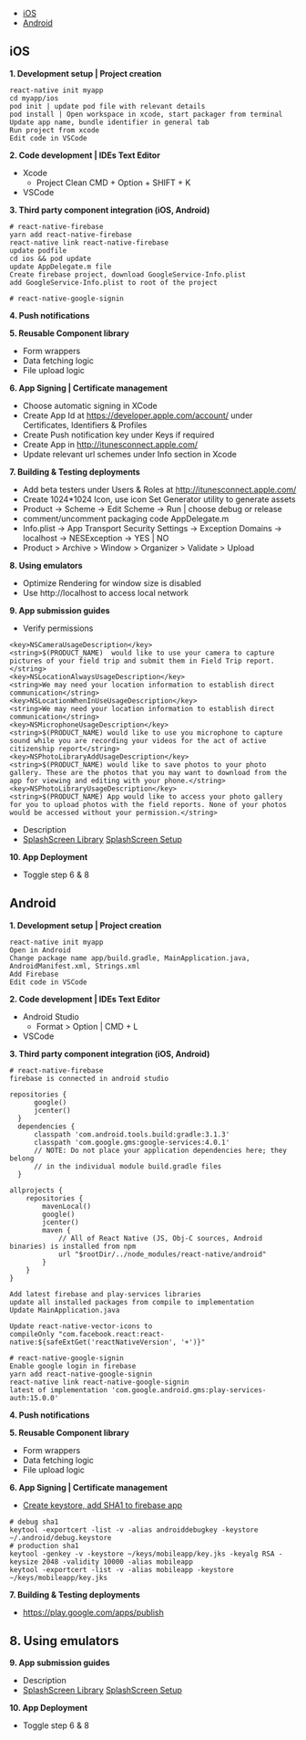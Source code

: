 - [iOS](#ios)
- [Android](#android)

## iOS

**1. Development setup | Project creation**
```
react-native init myapp
cd myapp/ios
pod init | update pod file with relevant details
pod install | Open workspace in xcode, start packager from terminal
Update app name, bundle identifier in general tab
Run project from xcode
Edit code in VSCode
```

**2. Code development | IDEs Text Editor**
  - Xcode
    - Project Clean CMD + Option + SHIFT + K
  - VSCode

**3. Third party component integration (iOS, Android)**
```
# react-native-firebase
yarn add react-native-firebase
react-native link react-native-firebase
update podfile
cd ios && pod update
update AppDelegate.m file
Create firebase project, download GoogleService-Info.plist
add GoogleService-Info.plist to root of the project
```
```
# react-native-google-signin
```
**4. Push notifications**

**5. Reusable Component library**
  - Form wrappers
  - Data fetching logic
  - File upload logic

**6. App Signing | Certificate management**
  - Choose automatic signing in XCode
  - Create App Id at https://developer.apple.com/account/ under Certificates, Identifiers & Profiles
  - Create Push notification key under Keys if required
  - Create App in http://itunesconnect.apple.com/
  - Update relevant url schemes under Info section in Xcode

**7. Building & Testing deployments**
  - Add beta testers under Users & Roles at http://itunesconnect.apple.com/
  - Create 1024*1024 Icon, use icon Set Generator utility to generate assets
  - Product -> Scheme -> Edit Scheme -> Run | choose debug or release
  - comment/uncomment packaging code AppDelegate.m
  - Info.plist -> App Transport Security Settings -> Exception Domains -> localhost -> NESException -> YES | NO
  - Product > Archive > Window > Organizer > Validate > Upload

**8. Using emulators**
  - Optimize Rendering for window size is disabled
  - Use http://localhost to access local network

**9. App submission guides**
  - Verify permissions
```
<key>NSCameraUsageDescription</key>
<string>$(PRODUCT_NAME)  would like to use your camera to capture pictures of your field trip and submit them in Field Trip report.</string>
<key>NSLocationAlwaysUsageDescription</key>
<string>We may need your location information to establish direct communication</string>
<key>NSLocationWhenInUseUsageDescription</key>
<string>We may need your location information to establish direct communication</string>
<key>NSMicrophoneUsageDescription</key>
<string>$(PRODUCT_NAME) would like to use you microphone to capture sound while you are recording your videos for the act of active citizenship report</string>
<key>NSPhotoLibraryAddUsageDescription</key>
<string>$(PRODUCT_NAME) would like to save photos to your photo gallery. These are the photos that you may want to download from the app for viewing and editing with your phone.</string>
<key>NSPhotoLibraryUsageDescription</key>
<string>$(PRODUCT_NAME) App would like to access your photo gallery for you to upload photos with the field reports. None of your photos would be accessed without your permission.</string>
```
  - Description
  - [SplashScreen Library](https://github.com/crazycodeboy/react-native-splash-screen)
    [SplashScreen Setup](https://medium.com/handlebar-labs/how-to-add-a-splash-screen-to-a-react-native-app-ios-and-android-30a3cec835ae)

**10. App Deployment**
  - Toggle step 6 & 8



## Android

**1. Development setup | Project creation**
```
react-native init myapp
Open in Android
Change package name app/build.gradle, MainApplication.java, AndroidManifest.xml, Strings.xml
Add Firebase
Edit code in VSCode
```

**2. Code development | IDEs Text Editor**
  - Android Studio
    - Format > Option | CMD + L
  - VSCode

**3. Third party component integration (iOS, Android)**
```
# react-native-firebase
firebase is connected in android studio

repositories {
      google()
      jcenter()
  }
  dependencies {
      classpath 'com.android.tools.build:gradle:3.1.3'
      classpath 'com.google.gms:google-services:4.0.1'
      // NOTE: Do not place your application dependencies here; they belong
      // in the individual module build.gradle files
  }

allprojects {
    repositories {
        mavenLocal()
        google()
        jcenter()
        maven {
            // All of React Native (JS, Obj-C sources, Android binaries) is installed from npm
            url "$rootDir/../node_modules/react-native/android"
        }
    }
}

Add latest firebase and play-services libraries
update all installed packages from compile to implementation
Update MainApplication.java

Update react-native-vector-icons to 
compileOnly "com.facebook.react:react-native:${safeExtGet('reactNativeVersion', '+')}"
```
```
# react-native-google-signin
Enable google login in firebase
yarn add react-native-google-signin
react-native link react-native-google-signin
latest of implementation 'com.google.android.gms:play-services-auth:15.0.0'
```

**4. Push notifications**

**5. Reusable Component library**
  - Form wrappers
  - Data fetching logic
  - File upload logic

**6. App Signing | Certificate management**
  - [Create keystore, add SHA1 to firebase app](https://flutter.io/android-release/)
```
# debug sha1
keytool -exportcert -list -v -alias androiddebugkey -keystore ~/.android/debug.keystore
# production sha1
keytool -genkey -v -keystore ~/keys/mobileapp/key.jks -keyalg RSA -keysize 2048 -validity 10000 -alias mobileapp
keytool -exportcert -list -v -alias mobileapp -keystore ~/keys/mobileapp/key.jks
```

**7. Building & Testing deployments**
  - https://play.google.com/apps/publish

**8. Using emulators**
  - 

**9. App submission guides**
  - Description
  - [SplashScreen Library](https://github.com/crazycodeboy/react-native-splash-screen)
    [SplashScreen Setup](https://medium.com/handlebar-labs/how-to-add-a-splash-screen-to-a-react-native-app-ios-and-android-30a3cec835ae)

**10. App Deployment**
  - Toggle step 6 & 8
